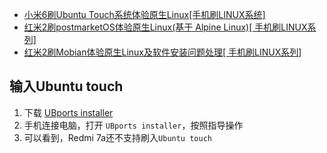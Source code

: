 - [小米6刷Ubuntu Touch系统体验原生Linux[手机刷LINUX系统]](https://zhuanlan.zhihu.com/p/542041705)
- [红米2刷postmarketOS体验原生Linux(基于 Alpine Linux)[ 手机刷LINUX系列]](https://zhuanlan.zhihu.com/p/548346333)
- [红米2刷Mobian体验原生Linux及软件安装问题处理[ 手机刷LINUX系列]](https://zhuanlan.zhihu.com/p/554022195)


## 输入Ubuntu touch
1. 下载 [UBports installer](https://devices.ubuntu-touch.io/device/onclite#installerDownload)
2. 手机连接电脑，打开 `UBports installer`，按照指导操作
3. 可以看到，Redmi 7a还不支持刷入`Ubuntu touch`

